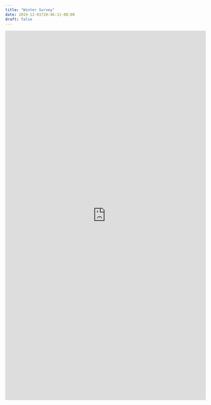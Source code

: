 ```yaml
---
title: "Winter Survey"
date: 2019-12-01T20:46:11-08:00
draft: false
---
```


<iframe src="https://docs.google.com/forms/d/e/1FAIpQLSc4lgXzjtgc2GY7FcUrrbiEkw78XA9wo5cRoMB3oF_H2H2MfQ/viewform?embedded=true" width="640" height="1178" frameborder="0" marginheight="0" marginwidth="0">Loading…</iframe>